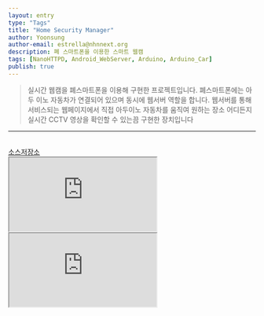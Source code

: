 ```yaml
---
layout: entry
type: "Tags"
title: "Home Security Manager"
author: Yoonsung
author-email: estrella@nhnnext.org
description: 폐 스마트폰을 이용한 스마트 웹캠
tags: [NanoHTTPD, Android_WebServer, Arduino, Arduino_Car]
publish: true
---
```


> 실시간 웹캠을 폐스마트폰을 이용해 구현한 프로젝트입니다. 폐스마트폰에는 아두 이노 자동차가 연결되어 있으며 동시에 웹서버 역할을 합니다.
웹서버를 통해 서비스되는 웹페이지에서 직접 아두이노 자동차를 움직여 원하는 장소 어디든지 실시간 CCTV 영상을 확인할 수 있는끔 구현한 장치입니다

***

<br/>
<a href="https://github.com/YoonSung/HomeSecurityManager">소스저장소</a>
<div class="youtube">
	<iframe src="http://www.youtube.com/embed/U_dBE1CPxpM?autoplay=1" class="video"></iframe>
</div>
<div class="youtube">
	<iframe src="http://www.youtube.com/embed/3lMKViLAEqo" class="video"></iframe>
</div>